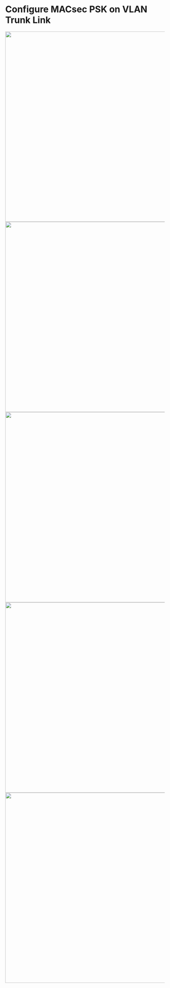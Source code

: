 # Configure MACsec PSK on VLAN Trunk Link



<img src="/images/" alt="" width=600>
<img src="/images/" alt="" width=600>
<img src="/images/" alt="" width=600>
<img src="/images/" alt="" width=600>
<img src="/images/" alt="" width=600>



